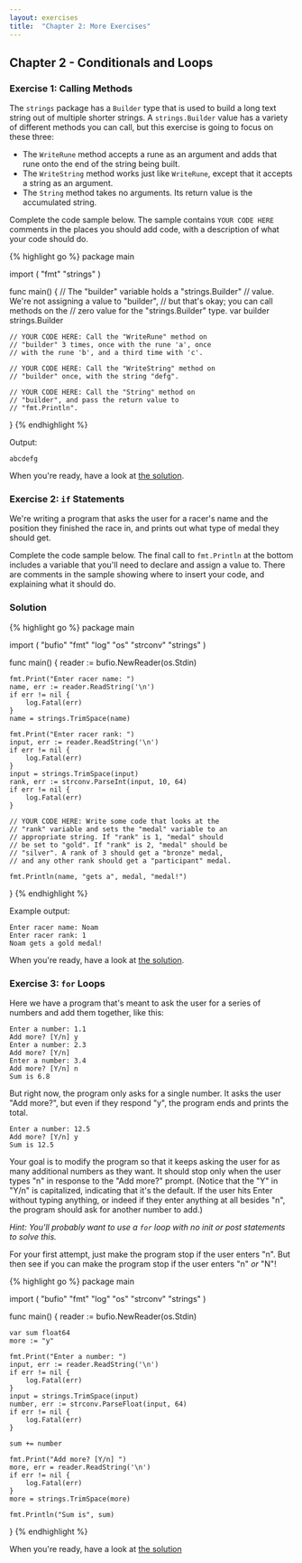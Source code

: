 ```yaml
---
layout: exercises
title:  "Chapter 2: More Exercises"
---
```


## Chapter 2 - Conditionals and Loops

### Exercise 1: Calling Methods

The `strings` package has a `Builder` type that is used to build a long text string out of multiple shorter strings. A `strings.Builder` value has a variety of different methods you can call, but this exercise is going to focus on these three:

* The `WriteRune` method accepts a rune as an argument and adds that rune onto the end of the string being built.
* The `WriteString` method works just like `WriteRune`, except that it accepts a string as an argument.
* The `String` method takes no arguments. Its return value is the accumulated string.

Complete the code sample below. The sample contains `YOUR CODE HERE` comments in the places you should add code, with a description of what your code should do.

{% highlight go %}
package main

import (
	"fmt"
	"strings"
)

func main() {
	// The "builder" variable holds a "strings.Builder"
	// value. We're not assigning a value to "builder",
	// but that's okay; you can call methods on the
	// zero value for the "strings.Builder" type.
	var builder strings.Builder
	
	// YOUR CODE HERE: Call the "WriteRune" method on
	// "builder" 3 times, once with the rune 'a', once
	// with the rune 'b', and a third time with 'c'.
	
	// YOUR CODE HERE: Call the "WriteString" method on
	// "builder" once, with the string "defg".
	
	// YOUR CODE HERE: Call the "String" method on
	// "builder", and pass the return value to
	// "fmt.Println".
	
}
{% endhighlight %}

Output:

``` text
abcdefg
```

When you're ready, have a look at [the solution](/solutions/ch02_01.html).

### Exercise 2: `if` Statements

We're writing a program that asks the user for a racer's name and the position they finished the race in, and prints out what type of medal they should get.

Complete the code sample below. The final call to `fmt.Println` at the bottom includes a variable that you'll need to declare and assign a value to. There are comments in the sample showing where to insert your code, and explaining what it should do.

### Solution

{% highlight go %}
package main

import (
	"bufio"
	"fmt"
	"log"
	"os"
	"strconv"
	"strings"
)

func main() {
	reader := bufio.NewReader(os.Stdin)

	fmt.Print("Enter racer name: ")
	name, err := reader.ReadString('\n')
	if err != nil {
		log.Fatal(err)
	}
	name = strings.TrimSpace(name)

	fmt.Print("Enter racer rank: ")
	input, err := reader.ReadString('\n')
	if err != nil {
		log.Fatal(err)
	}
	input = strings.TrimSpace(input)
	rank, err := strconv.ParseInt(input, 10, 64)
	if err != nil {
		log.Fatal(err)
	}

	// YOUR CODE HERE: Write some code that looks at the
	// "rank" variable and sets the "medal" variable to an
	// appropriate string. If "rank" is 1, "medal" should
	// be set to "gold". If "rank" is 2, "medal" should be
	// "silver". A rank of 3 should get a "bronze" medal,
	// and any other rank should get a "participant" medal.

	fmt.Println(name, "gets a", medal, "medal!")
}
{% endhighlight %}

Example output:

``` text
Enter racer name: Noam
Enter racer rank: 1
Noam gets a gold medal!
```

When you're ready, have a look at [the solution](/solutions/ch02_02.html).

### Exercise 3: `for` Loops

Here we have a program that's meant to ask the user for a series of numbers and add them together, like this:

``` text
Enter a number: 1.1
Add more? [Y/n] y
Enter a number: 2.3
Add more? [Y/n]
Enter a number: 3.4
Add more? [Y/n] n
Sum is 6.8
```

But right now, the program only asks for a single number. It asks the user "Add more?", but even if they respond "y", the program ends and prints the total.

``` text
Enter a number: 12.5
Add more? [Y/n] y
Sum is 12.5
```

Your goal is to modify the program so that it keeps asking the user for as many additional numbers as they want. It should stop only when the user types "n" in response to the "Add more?" prompt. (Notice that the "Y" in "Y/n" is capitalized, indicating that it's the default. If the user hits Enter without typing anything, or indeed if they enter anything at all besides "n", the program should ask for another number to add.)

*Hint: You'll probably want to use a `for` loop with no init or post statements to solve this.*

For your first attempt, just make the program stop if the user enters "n". But then see if you can make the program stop if the user enters "n" *or* "N"!

{% highlight go %}
package main

import (
	"bufio"
	"fmt"
	"log"
	"os"
	"strconv"
	"strings"
)

func main() {
	reader := bufio.NewReader(os.Stdin)

	var sum float64
	more := "y"

	fmt.Print("Enter a number: ")
	input, err := reader.ReadString('\n')
	if err != nil {
		log.Fatal(err)
	}
	input = strings.TrimSpace(input)
	number, err := strconv.ParseFloat(input, 64)
	if err != nil {
		log.Fatal(err)
	}

	sum += number

	fmt.Print("Add more? [Y/n] ")
	more, err = reader.ReadString('\n')
	if err != nil {
		log.Fatal(err)
	}
	more = strings.TrimSpace(more)

	fmt.Println("Sum is", sum)
}
{% endhighlight %}

When you're ready, have a look at [the solution](/solutions/ch02_03.html)
